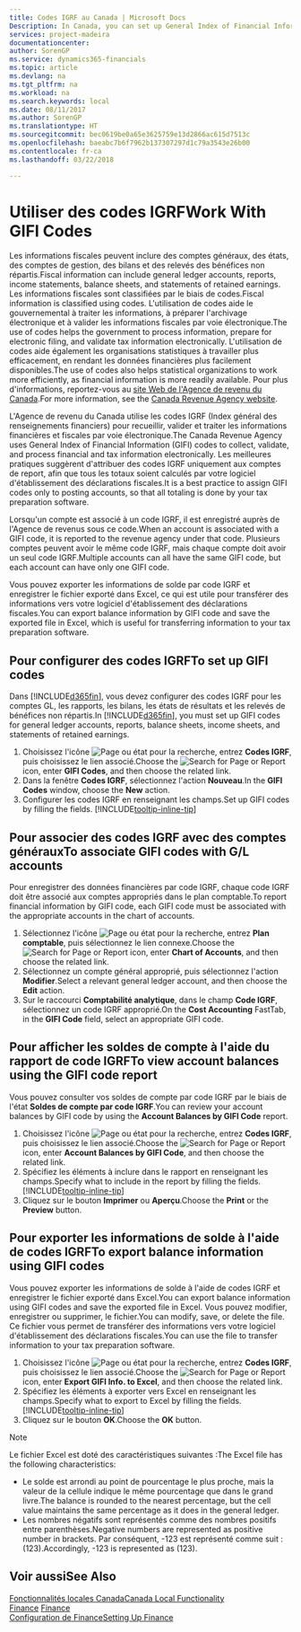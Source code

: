 ```yaml
---
title: Codes IGRF au Canada | Microsoft Docs
Description: In Canada, you can set up General Index of Financial Information (GIFI) codes and assign them to posting accounts
services: project-madeira
documentationcenter: 
author: SorenGP
ms.service: dynamics365-financials
ms.topic: article
ms.devlang: na
ms.tgt_pltfrm: na
ms.workload: na
ms.search.keywords: local
ms.date: 08/11/2017
ms.author: SorenGP
ms.translationtype: HT
ms.sourcegitcommit: bec0619be0a65e3625759e13d2866ac615d7513c
ms.openlocfilehash: baeabc7b6f7962b137307297d1c79a3543e26b00
ms.contentlocale: fr-ca
ms.lasthandoff: 03/22/2018

---
```

# <a name="work-with-gifi-codes"></a><span data-ttu-id="ab4cf-102">Utiliser des codes IGRF</span><span class="sxs-lookup"><span data-stu-id="ab4cf-102">Work With GIFI Codes</span></span>
<span data-ttu-id="ab4cf-103">Les informations fiscales peuvent inclure des comptes généraux, des états, des comptes de gestion, des bilans et des relevés des bénéfices non répartis.</span><span class="sxs-lookup"><span data-stu-id="ab4cf-103">Fiscal information can include general ledger accounts, reports, income statements, balance sheets, and statements of retained earnings.</span></span> <span data-ttu-id="ab4cf-104">Les informations fiscales sont classifiées par le biais de codes.</span><span class="sxs-lookup"><span data-stu-id="ab4cf-104">Fiscal information is classified using codes.</span></span> <span data-ttu-id="ab4cf-105">L'utilisation de codes aide le gouvernemental à traiter les informations, à préparer l'archivage électronique et à valider les informations fiscales par voie électronique.</span><span class="sxs-lookup"><span data-stu-id="ab4cf-105">The use of codes helps the government to process information, prepare for electronic filing, and validate tax information electronically.</span></span> <span data-ttu-id="ab4cf-106">L'utilisation de codes aide également les organisations statistiques à travailler plus efficacement, en rendant les données financières plus facilement disponibles.</span><span class="sxs-lookup"><span data-stu-id="ab4cf-106">The use of codes also helps statistical organizations to work more efficiently, as financial information is more readily available.</span></span> <span data-ttu-id="ab4cf-107">Pour plus d'informations, reportez-vous au [site Web de l'Agence de revenu du Canada](http://www.cra-arc.gc.ca/).</span><span class="sxs-lookup"><span data-stu-id="ab4cf-107">For more information, see the [Canada Revenue Agency website](http://www.cra-arc.gc.ca/).</span></span>

<span data-ttu-id="ab4cf-108">L'Agence de revenu du Canada utilise les codes IGRF (Index général des renseignements financiers) pour recueillir, valider et traiter les informations financières et fiscales par voie électronique.</span><span class="sxs-lookup"><span data-stu-id="ab4cf-108">The Canada Revenue Agency uses General Index of Financial Information (GIFI) codes to collect, validate, and process financial and tax information electronically.</span></span> <span data-ttu-id="ab4cf-109">Les meilleures pratiques suggèrent d'attribuer des codes IGRF uniquement aux comptes de report, afin que tous les totaux soient calculés par votre logiciel d'établissement des déclarations fiscales.</span><span class="sxs-lookup"><span data-stu-id="ab4cf-109">It is a best practice to assign GIFI codes only to posting accounts, so that all totaling is done by your tax preparation software.</span></span>

<span data-ttu-id="ab4cf-110">Lorsqu'un compte est associé à un code IGRF, il est enregistré auprès de l'Agence de revenus sous ce code.</span><span class="sxs-lookup"><span data-stu-id="ab4cf-110">When an account is associated with a GIFI code, it is reported to the revenue agency under that code.</span></span> <span data-ttu-id="ab4cf-111">Plusieurs comptes peuvent avoir le même code IGRF, mais chaque compte doit avoir un seul code IGRF.</span><span class="sxs-lookup"><span data-stu-id="ab4cf-111">Multiple accounts can all have the same GIFI code, but each account can have only one GIFI code.</span></span>

<span data-ttu-id="ab4cf-112">Vous pouvez exporter les informations de solde par code IGRF et enregistrer le fichier exporté dans Excel, ce qui est utile pour transférer des informations vers votre logiciel d'établissement des déclarations fiscales.</span><span class="sxs-lookup"><span data-stu-id="ab4cf-112">You can export balance information by GIFI code and save the exported file in Excel, which is useful for transferring information to your tax preparation software.</span></span>

## <a name="to-set-up-gifi-codes"></a><span data-ttu-id="ab4cf-113">Pour configurer des codes IGRF</span><span class="sxs-lookup"><span data-stu-id="ab4cf-113">To set up GIFI codes</span></span>
<span data-ttu-id="ab4cf-114">Dans [!INCLUDE[d365fin](../../includes/d365fin_md.md)], vous devez configurer des codes IGRF pour les comptes GL, les rapports, les bilans, les états de résultats et les relevés de bénéfices non répartis.</span><span class="sxs-lookup"><span data-stu-id="ab4cf-114">In [!INCLUDE[d365fin](../../includes/d365fin_md.md)], you must set up GIFI codes for general ledger accounts, reports, balance sheets, income sheets, and statements of retained earnings.</span></span>

1. <span data-ttu-id="ab4cf-115">Choisissez l'icône ![Page ou état pour la recherche](../../media/ui-search/search_small.png "icône Page ou état pour la recherche"), entrez **Codes IGRF**, puis choisissez le lien associé.</span><span class="sxs-lookup"><span data-stu-id="ab4cf-115">Choose the ![Search for Page or Report](../../media/ui-search/search_small.png "Search for Page or Report icon") icon, enter **GIFI Codes**, and then choose the related link.</span></span>
2. <span data-ttu-id="ab4cf-116">Dans la fenêtre **Codes IGRF**, sélectionnez l'action **Nouveau**.</span><span class="sxs-lookup"><span data-stu-id="ab4cf-116">In the **GIFI Codes** window, choose the **New** action.</span></span>
3. <span data-ttu-id="ab4cf-117">Configurer les codes IGRF en renseignant les champs.</span><span class="sxs-lookup"><span data-stu-id="ab4cf-117">Set up GIFI codes by filling the fields.</span></span> [!INCLUDE[tooltip-inline-tip](../../includes/tooltip-inline-tip_md.md)]

## <a name="to-associate-gifi-codes-with-gl-accounts"></a><span data-ttu-id="ab4cf-118">Pour associer des codes IGRF avec des comptes généraux</span><span class="sxs-lookup"><span data-stu-id="ab4cf-118">To associate GIFI codes with G/L accounts</span></span>
<span data-ttu-id="ab4cf-119">Pour enregistrer des données financières par code IGRF, chaque code IGRF doit être associé aux comptes appropriés dans le plan comptable.</span><span class="sxs-lookup"><span data-stu-id="ab4cf-119">To report financial information by GIFI code, each GIFI code must be associated with the appropriate accounts in the chart of accounts.</span></span>

1. <span data-ttu-id="ab4cf-120">Sélectionnez l'icône ![Page ou état pour la recherche](../../media/ui-search/search_small.png "icône Page ou état pour la recherche"), entrez **Plan comptable**, puis sélectionnez le lien connexe.</span><span class="sxs-lookup"><span data-stu-id="ab4cf-120">Choose the ![Search for Page or Report](../../media/ui-search/search_small.png "Search for Page or Report icon") icon, enter **Chart of Accounts**, and then choose the related link.</span></span>
2. <span data-ttu-id="ab4cf-121">Sélectionnez un compte général approprié, puis sélectionnez l'action **Modifier**.</span><span class="sxs-lookup"><span data-stu-id="ab4cf-121">Select a relevant general ledger account, and then choose the **Edit** action.</span></span>
3. <span data-ttu-id="ab4cf-122">Sur le raccourci **Comptabilité analytique**, dans le champ **Code IGRF**, sélectionnez un code IGRF approprié.</span><span class="sxs-lookup"><span data-stu-id="ab4cf-122">On the **Cost Accounting** FastTab, in the **GIFI Code** field, select an appropriate GIFI code.</span></span>

## <a name="to-view-account-balances-using-the-gifi-code-report"></a><span data-ttu-id="ab4cf-123">Pour afficher les soldes de compte à l'aide du rapport de code IGRF</span><span class="sxs-lookup"><span data-stu-id="ab4cf-123">To view account balances using the GIFI code report</span></span>
<span data-ttu-id="ab4cf-124">Vous pouvez consulter vos soldes de compte par code IGRF par le biais de l'état **Soldes de compte par code IGRF**.</span><span class="sxs-lookup"><span data-stu-id="ab4cf-124">You can review your account balances by GIFI code by using the **Account Balances by GIFI Code** report.</span></span>

1. <span data-ttu-id="ab4cf-125">Choisissez l'icône ![Page ou état pour la recherche](../../media/ui-search/search_small.png "icône Page ou état pour la recherche"), entrez **Codes IGRF**, puis choisissez le lien associé.</span><span class="sxs-lookup"><span data-stu-id="ab4cf-125">Choose the ![Search for Page or Report](../../media/ui-search/search_small.png "Search for Page or Report icon") icon, enter **Account Balances by GIFI Code**, and then choose the related link.</span></span>
2. <span data-ttu-id="ab4cf-126">Spécifiez les éléments à inclure dans le rapport en renseignant les champs.</span><span class="sxs-lookup"><span data-stu-id="ab4cf-126">Specify what to include in the report by filling the fields.</span></span> [!INCLUDE[tooltip-inline-tip](../../includes/tooltip-inline-tip_md.md)]
3. <span data-ttu-id="ab4cf-127">Cliquez sur le bouton **Imprimer** ou **Aperçu**.</span><span class="sxs-lookup"><span data-stu-id="ab4cf-127">Choose the **Print** or the **Preview** button.</span></span>

## <a name="to-export-balance-information-using-gifi-codes"></a><span data-ttu-id="ab4cf-128">Pour exporter les informations de solde à l'aide de codes IGRF</span><span class="sxs-lookup"><span data-stu-id="ab4cf-128">To export balance information using GIFI codes</span></span>
<span data-ttu-id="ab4cf-129">Vous pouvez exporter les informations de solde à l'aide de codes IGRF et enregistrer le fichier exporté dans Excel.</span><span class="sxs-lookup"><span data-stu-id="ab4cf-129">You can export balance information using GIFI codes and save the exported file in Excel.</span></span> <span data-ttu-id="ab4cf-130">Vous pouvez modifier, enregistrer ou supprimer, le fichier.</span><span class="sxs-lookup"><span data-stu-id="ab4cf-130">You can modify, save, or delete the file.</span></span> <span data-ttu-id="ab4cf-131">Ce fichier vous permet de transférer des informations vers votre logiciel d'établissement des déclarations fiscales.</span><span class="sxs-lookup"><span data-stu-id="ab4cf-131">You can use the file to transfer information to your tax preparation software.</span></span>

1. <span data-ttu-id="ab4cf-132">Choisissez l'icône ![Page ou état pour la recherche](../../media/ui-search/search_small.png "icône Page ou état pour la recherche"), entrez **Codes IGRF**, puis choisissez le lien associé.</span><span class="sxs-lookup"><span data-stu-id="ab4cf-132">Choose the ![Search for Page or Report](../../media/ui-search/search_small.png "Search for Page or Report icon") icon, enter **Export GIFI Info. to Excel**, and then choose the related link.</span></span>
2. <span data-ttu-id="ab4cf-133">Spécifiez les éléments à exporter vers Excel en renseignant les champs.</span><span class="sxs-lookup"><span data-stu-id="ab4cf-133">Specify what to export to Excel by filling the fields.</span></span> [!INCLUDE[tooltip-inline-tip](../../includes/tooltip-inline-tip_md.md)]
3. <span data-ttu-id="ab4cf-134">Cliquez sur le bouton **OK**.</span><span class="sxs-lookup"><span data-stu-id="ab4cf-134">Choose the **OK** button.</span></span>

> [!NOTE]  
>   <span data-ttu-id="ab4cf-135">Le fichier Excel est doté des caractéristiques suivantes :</span><span class="sxs-lookup"><span data-stu-id="ab4cf-135">The Excel file has the following characteristics:</span></span>

* <span data-ttu-id="ab4cf-136">Le solde est arrondi au point de pourcentage le plus proche, mais la valeur de la cellule indique le même pourcentage que dans le grand livre.</span><span class="sxs-lookup"><span data-stu-id="ab4cf-136">The balance is rounded to the nearest percentage, but the cell value maintains the same percentage as it does in the general ledger.</span></span>
* <span data-ttu-id="ab4cf-137">Les nombres négatifs sont représentés comme des nombres positifs entre parenthèses.</span><span class="sxs-lookup"><span data-stu-id="ab4cf-137">Negative numbers are represented as positive number in brackets.</span></span> <span data-ttu-id="ab4cf-138">Par conséquent, -123 est représenté comme suit : (123).</span><span class="sxs-lookup"><span data-stu-id="ab4cf-138">Accordingly, -123 is represented as (123).</span></span>

## <a name="see-also"></a><span data-ttu-id="ab4cf-139">Voir aussi</span><span class="sxs-lookup"><span data-stu-id="ab4cf-139">See Also</span></span>
[<span data-ttu-id="ab4cf-140">Fonctionnalités locales Canada</span><span class="sxs-lookup"><span data-stu-id="ab4cf-140">Canada Local Functionality</span></span>](canada-local-functionality.md)  
<span data-ttu-id="ab4cf-141">[Finance](../../finance.md) </span><span class="sxs-lookup"><span data-stu-id="ab4cf-141">[Finance](../../finance.md) </span></span>  
[<span data-ttu-id="ab4cf-142">Configuration de Finance</span><span class="sxs-lookup"><span data-stu-id="ab4cf-142">Setting Up Finance</span></span>](../../finance.md)

